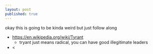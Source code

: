 ```yaml
---
layout: post
published: true
---
```



okay this is going to be kinda weird but just follow along

- <https://en.wikipedia.org/wiki/Tyrant>
  - tryant just means radical, you can have good illegitimate leaders
- <
